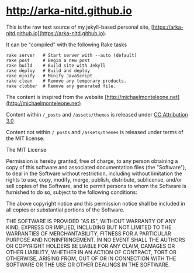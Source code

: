 # http://arka-nitd.github.io

This is the raw text source of my jekyll-based personal site, [https://arka-nitd.github.io](https://arka-nitd.github.io).  

It can be "compiled" with the following Rake tasks

    rake server   # Start server with --auto (default)
    rake post     # Begin a new post
    rake build    # Build site with Jekyll
    rake deploy   # Build and deploy
    rake minify   # Minify JavaScript
    rake clean    # Remove any temporary products.
    rake clobber  # Remove any generated file.

The content is inspired from the website [http://michaelmonteleone.net](http://michaelmonteleone.net)

Content within `/_posts` and `/assets/themes` is released under [CC Attribution 3.0](http://creativecommons.org/licenses/by/3.0/us/)

Content not within `/_posts` and `/assets/themes` is released under terms of the MIT license.

The MIT License

Permission is hereby granted, free of charge, to any person obtaining a copy of this software and associated documentation files (the "Software"), to deal in the Software without restriction, including without limitation the rights to use, copy, modify, merge, publish, distribute, sublicense, and/or sell copies of the Software, and to permit persons to whom the Software is furnished to do so, subject to the following conditions:

The above copyright notice and this permission notice shall be included in all copies or substantial portions of the Software.

THE SOFTWARE IS PROVIDED "AS IS", WITHOUT WARRANTY OF ANY KIND, EXPRESS OR IMPLIED, INCLUDING BUT NOT LIMITED TO THE WARRANTIES OF MERCHANTABILITY, FITNESS FOR A PARTICULAR PURPOSE AND NONINFRINGEMENT. IN NO EVENT SHALL THE AUTHORS OR COPYRIGHT HOLDERS BE LIABLE FOR ANY CLAIM, DAMAGES OR OTHER LIABILITY, WHETHER IN AN ACTION OF CONTRACT, TORT OR OTHERWISE, ARISING FROM, OUT OF OR IN CONNECTION WITH THE SOFTWARE OR THE USE OR OTHER DEALINGS IN THE SOFTWARE.